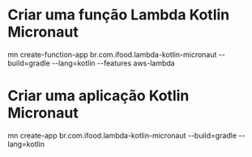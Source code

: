 # Criar uma função Lambda Kotlin Micronaut
mn create-function-app br.com.ifood.lambda-kotlin-micronaut --build=gradle --lang=kotlin --features aws-lambda

# Criar uma aplicação Kotlin Micronaut
mn create-app br.com.ifood.lambda-kotlin-micronaut --build=gradle --lang=kotlin